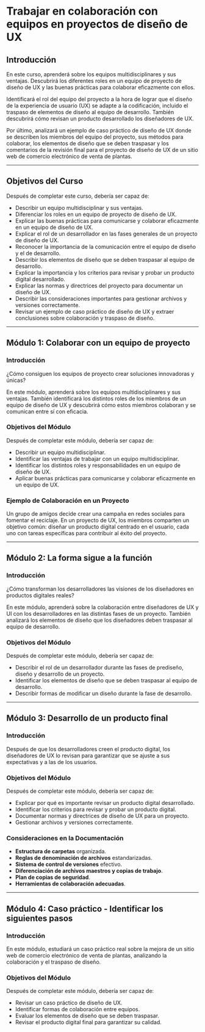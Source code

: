 # Trabajar en colaboración con equipos en proyectos de diseño de UX

## Introducción
 En este curso, aprenderá sobre los equipos multidisciplinares y sus ventajas. Descubrirá los diferentes roles en un equipo de proyecto de diseño de UX y las buenas prácticas para colaborar eficazmente con ellos.

Identificará el rol del equipo del proyecto a la hora de lograr que el diseño de la experiencia de usuario (UX) se adapte a la codificación, incluido el traspaso de elementos de diseño al equipo de desarrollo. También descubrirá cómo revisan un producto desarrollado los diseñadores de UX.

Por último, analizará un ejemplo de caso práctico de diseño de UX donde se describen los miembros del equipo del proyecto, sus métodos para colaborar, los elementos de diseño que se deben traspasar y los comentarios de la revisión final para el proyecto de diseño de UX de un sitio web de comercio electrónico de venta de plantas.

---
## Objetivos del Curso

Después de completar este curso, debería ser capaz de:
- Describir un equipo multidisciplinar y sus ventajas.
- Diferenciar los roles en un equipo de proyecto de diseño de UX.
- Explicar las buenas prácticas para comunicarse y colaborar eficazmente en un equipo de diseño de UX.
- Explicar el rol de un desarrollador en las fases generales de un proyecto de diseño de UX.
- Reconocer la importancia de la comunicación entre el equipo de diseño y el de desarrollo.
- Describir los elementos de diseño que se deben traspasar al equipo de desarrollo.
- Explicar la importancia y los criterios para revisar y probar un producto digital desarrollado.
- Explicar las normas y directrices del proyecto para documentar un diseño de UX.
- Describir las consideraciones importantes para gestionar archivos y versiones correctamente.
- Revisar un ejemplo de caso práctico de diseño de UX y extraer conclusiones sobre colaboración y traspaso de diseño.

---
## Módulo 1: Colaborar con un equipo de proyecto
### Introducción
¿Cómo consiguen los equipos de proyecto crear soluciones innovadoras y únicas?

En este módulo, aprenderá sobre los equipos multidisciplinares y sus ventajas. También identificará los distintos roles de los miembros de un equipo de diseño de UX y descubrirá cómo estos miembros colaboran y se comunican entre sí con eficacia.

### Objetivos del Módulo

Después de completar este módulo, debería ser capaz de:
- Describir un equipo multidisciplinar.
- Identificar las ventajas de trabajar con un equipo multidisciplinar.
- Identificar los distintos roles y responsabilidades en un equipo de diseño de UX.
- Aplicar buenas prácticas para comunicarse y colaborar eficazmente en un equipo de UX.

### Ejemplo de Colaboración en un Proyecto
Un grupo de amigos decide crear una campaña en redes sociales para fomentar el reciclaje. En un proyecto de UX, los miembros comparten un objetivo común: diseñar un producto digital centrado en el usuario, cada uno con tareas específicas para contribuir al éxito del proyecto.

---
## Módulo 2: La forma sigue a la función
### Introducción
¿Cómo transforman los desarrolladores las visiones de los diseñadores en productos digitales reales?

En este módulo, aprenderá sobre la colaboración entre diseñadores de UX y UI con los desarrolladores en las distintas fases de un proyecto. También analizará los elementos de diseño que los diseñadores deben traspasar al equipo de desarrollo.

### Objetivos del Módulo

Después de completar este módulo, debería ser capaz de:
- Describir el rol de un desarrollador durante las fases de prediseño, diseño y desarrollo de un proyecto.
- Identificar los elementos de diseño que se deben traspasar al equipo de desarrollo.
- Describir formas de modificar un diseño durante la fase de desarrollo.

---
## Módulo 3: Desarrollo de un producto final
### Introducción
Después de que los desarrolladores creen el producto digital, los diseñadores de UX lo revisan para garantizar que se ajuste a sus expectativas y a las de los usuarios.

### Objetivos del Módulo

Después de completar este módulo, debería ser capaz de:
- Explicar por qué es importante revisar un producto digital desarrollado.
- Identificar los criterios para revisar y probar un producto digital.
- Documentar normas y directrices de diseño de UX para un proyecto.
- Gestionar archivos y versiones correctamente.

### Consideraciones en la Documentación
- **Estructura de carpetas** organizada.
- **Reglas de denominación de archivos** estandarizadas.
- **Sistema de control de versiones** efectivo.
- **Diferenciación de archivos maestros y copias de trabajo**.
- **Plan de copias de seguridad**.
- **Herramientas de colaboración adecuadas**.

---
## Módulo 4: Caso práctico - Identificar los siguientes pasos
### Introducción
En este módulo, estudiará un caso práctico real sobre la mejora de un sitio web de comercio electrónico de venta de plantas, analizando la colaboración y el traspaso de diseño.

### Objetivos del Módulo

Después de completar este módulo, debería ser capaz de:
- Revisar un caso práctico de diseño de UX.
- Identificar formas de colaboración entre equipos.
- Evaluar los elementos de diseño que se deben traspasar.
- Revisar el producto digital final para garantizar su calidad.


